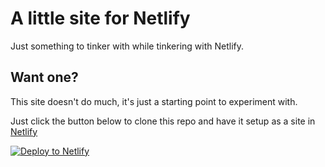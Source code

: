 # A little site for Netlify
Just something to tinker with while tinkering with Netlify.


## Want one?

This site doesn't do much, it's just a starting point to experiment with.

Just click the button below to clone this repo and have it setup as a site in [Netlify](https://www.netlify.com)

<!-- Markdown snippet -->
[![Deploy to Netlify](https://www.netlify.com/img/deploy/button.svg)](https://app.netlify.com/start/deploy?repository=https://github.com/philhawksworth/netlify-explores)
